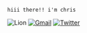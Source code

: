 ```
hiii there!! i'm chris
```

![Lion](https://img.shields.io/badge/%F0%9F%A6%81-CCFFFF)
[![Gmail](https://img.shields.io/badge/-realhezean@gmail.com-4486c2?style=flat&logo=Gmail&logoColor=white&link=mailto:realhezean@gmail.com)](mailto:realhezean@gmail.com)
[![Twitter](https://img.shields.io/twitter/url?style=social&url=https%3A%2F%2Ftwitter.com%2Fhezean_sg)](https://twitter.com/hezean_sg)
